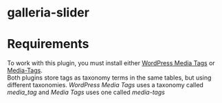 galleria-slider
===============

# Requirements

To work with this plugin, you must install either [WordPress Media Tags](http://www.typomedia.org/wordpress/plugins/wordpress-media-tags/) or [Media-Tags](http://www.codehooligans.com/projects/wordpress/media-tags/).  
Both plugins store tags as taxonomy terms in the same tables, but using different taxonomies. *WordPress Media Tags* uses a taxonomy called _media&#x005F;tag_ and  *Media Tags* uses one called _media-tags_
